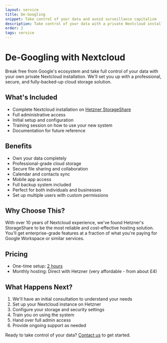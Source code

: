 ```yaml
---
layout: service
title: De-Googling
snippet: Take control of your data and avoid surveillance capitalism
description: Take control of your data with a private Nextcloud installation
order: 2
tags: service
---
```


# De-Googling with Nextcloud

Break free from Google's ecosystem and take full control of your data with your own private Nextcloud installation. We'll set you up with a professional, secure, and fully-backed-up cloud storage solution.

## What's Included

- Complete Nextcloud installation on [Hetzner StorageShare](https://www.hetzner.com/storage/storage-share/)
- Full administrative access
- Initial setup and configuration
- Training session on how to use your new system
- Documentation for future reference

## Benefits

- Own your data completely
- Professional-grade cloud storage
- Secure file sharing and collaboration
- Calendar and contacts sync
- Mobile app access
- Full backup system included
- Perfect for both individuals and businesses
- Set up multiple users with custom permissions

## Why Choose This?

With over 10 years of Nextcloud experience, we've found Hetzner's StorageShare to be the most reliable and cost-effective hosting solution. You'll get enterprise-grade features at a fraction of what you're paying for Google Workspace or similar services.

## Pricing

- One-time setup: [2 hours](/prices/)
- Monthly hosting: Direct with Hetzner (very affordable - from about £4)

## What Happens Next?

1. We'll have an initial consultation to understand your needs
2. Set up your Nextcloud instance on Hetzner
3. Configure your storage and security settings
4. Train you on using the system
5. Hand over full admin access
6. Provide ongoing support as needed

Ready to take control of your data? [Contact us](/contact/) to get started.
